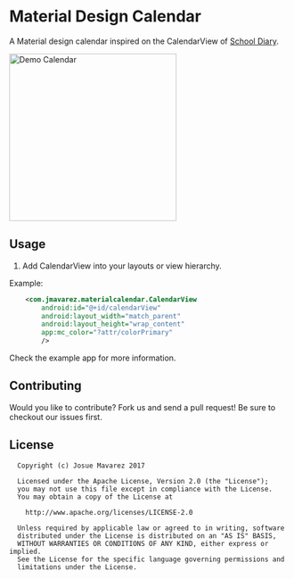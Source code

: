 # Material Design Calendar

A Material design calendar inspired on the CalendarView of [School Diary](https://play.google.com/store/apps/details?id=daldev.android.gradehelper&hl=es_419).

<img src="/images/example.png" alt="Demo Calendar" width="300px" />

## Usage
1. Add CalendarView into your layouts or view hierarchy.

Example:

```xml
    <com.jmavarez.materialcalendar.CalendarView
        android:id="@+id/calendarView"
        android:layout_width="match_parent"
        android:layout_height="wrap_content"
        app:mc_color="?attr/colorPrimary"
        />

```

Check the example app for more information.

## Contributing
Would you like to contribute? Fork us and send a pull request! Be sure to checkout our issues first.

## License

```
  Copyright (c) Josue Mavarez 2017

  Licensed under the Apache License, Version 2.0 (the "License");
  you may not use this file except in compliance with the License.
  You may obtain a copy of the License at

    http://www.apache.org/licenses/LICENSE-2.0

  Unless required by applicable law or agreed to in writing, software
  distributed under the License is distributed on an "AS IS" BASIS,
  WITHOUT WARRANTIES OR CONDITIONS OF ANY KIND, either express or implied.
  See the License for the specific language governing permissions and
  limitations under the License.
```
